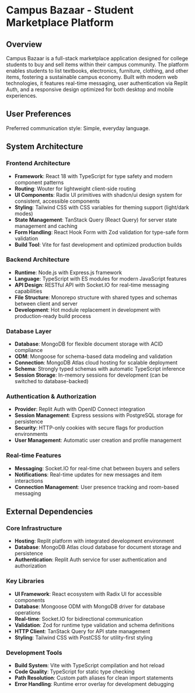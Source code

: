 # Campus Bazaar - Student Marketplace Platform

## Overview

Campus Bazaar is a full-stack marketplace application designed for college students to buy and sell items within their campus community. The platform enables students to list textbooks, electronics, furniture, clothing, and other items, fostering a sustainable campus economy. Built with modern web technologies, it features real-time messaging, user authentication via Replit Auth, and a responsive design optimized for both desktop and mobile experiences.

## User Preferences

Preferred communication style: Simple, everyday language.

## System Architecture

### Frontend Architecture
- **Framework**: React 18 with TypeScript for type safety and modern component patterns
- **Routing**: Wouter for lightweight client-side routing
- **UI Components**: Radix UI primitives with shadcn/ui design system for consistent, accessible components
- **Styling**: Tailwind CSS with CSS variables for theming support (light/dark modes)
- **State Management**: TanStack Query (React Query) for server state management and caching
- **Form Handling**: React Hook Form with Zod validation for type-safe form validation
- **Build Tool**: Vite for fast development and optimized production builds

### Backend Architecture
- **Runtime**: Node.js with Express.js framework
- **Language**: TypeScript with ES modules for modern JavaScript features
- **API Design**: RESTful API with Socket.IO for real-time messaging capabilities
- **File Structure**: Monorepo structure with shared types and schemas between client and server
- **Development**: Hot module replacement in development with production-ready build process

### Database Layer
- **Database**: MongoDB for flexible document storage with ACID compliance
- **ODM**: Mongoose for schema-based data modeling and validation
- **Connection**: MongoDB Atlas cloud hosting for scalable deployment  
- **Schema**: Strongly typed schemas with automatic TypeScript inference
- **Session Storage**: In-memory sessions for development (can be switched to database-backed)

### Authentication & Authorization
- **Provider**: Replit Auth with OpenID Connect integration
- **Session Management**: Express sessions with PostgreSQL storage for persistence
- **Security**: HTTP-only cookies with secure flags for production environments
- **User Management**: Automatic user creation and profile management

### Real-time Features
- **Messaging**: Socket.IO for real-time chat between buyers and sellers
- **Notifications**: Real-time updates for new messages and item interactions
- **Connection Management**: User presence tracking and room-based messaging

## External Dependencies

### Core Infrastructure
- **Hosting**: Replit platform with integrated development environment
- **Database**: MongoDB Atlas cloud database for document storage and persistence
- **Authentication**: Replit Auth service for user authentication and authorization

### Key Libraries
- **UI Framework**: React ecosystem with Radix UI for accessible components
- **Database**: Mongoose ODM with MongoDB driver for database operations
- **Real-time**: Socket.IO for bidirectional communication
- **Validation**: Zod for runtime type validation and schema definitions
- **HTTP Client**: TanStack Query for API state management
- **Styling**: Tailwind CSS with PostCSS for utility-first styling

### Development Tools
- **Build System**: Vite with TypeScript compilation and hot reload
- **Code Quality**: TypeScript for static type checking
- **Path Resolution**: Custom path aliases for clean import statements
- **Error Handling**: Runtime error overlay for development debugging